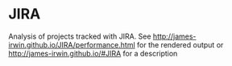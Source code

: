 # JIRA
Analysis of projects tracked with JIRA. See http://james-irwin.github.io/JIRA/performance.html
for the rendered output or http://james-irwin.github.io/#JIRA
for a description
